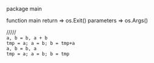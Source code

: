 package main

function main
return => os.Exit()
parameters => os.Args() 

/////
<br>
`a, b = b, a + b`
<br>
`tmp = a; a = b; b = tmp+a`
<br>
`a, b = b, a`
<br>
`tmp = a; a = b; b = tmp`
